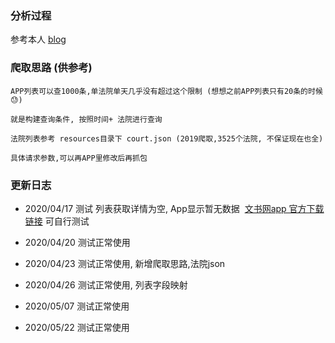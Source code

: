 ### 分析过程

参考本人  [blog](https://blog.csdn.net/weixin_38737912/article/details/105253563)

### 爬取思路 (供参考)

    APP列表可以查1000条,单法院单天几乎没有超过这个限制 (想想之前APP列表只有20条的时候😓)
    
    就是构建查询条件, 按照时间+ 法院进行查询
    
    法院列表参考 resources目录下 court.json (2019爬取,3525个法院, 不保证现在也全)
    
    具体请求参数,可以再APP里修改后再抓包

### 更新日志

- 2020/04/17 测试 列表获取详情为空, App显示暂无数据
​                [文书网app 官方下载链接]( http://wenshu.court.gov.cn/MobilePage/mobile.html)    可自行测试

- 2020/04/20 测试正常使用
- 2020/04/23 测试正常使用, 新增爬取思路,法院json
- 2020/04/26 测试正常使用, 列表字段映射
- 2020/05/07 测试正常使用
- 2020/05/22 测试正常使用